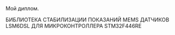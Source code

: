 Мой диплом.

БИБЛИОТЕКА СТАБИЛИЗАЦИИ ПОКАЗАНИЙ MEMS ДАТЧИКОВ LSM6DSL ДЛЯ МИКРОКОНТРОЛЛЕРА STM32F446RE
